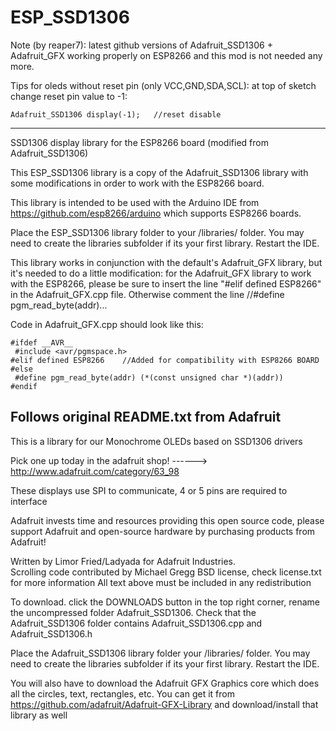 # ESP_SSD1306

Note (by reaper7): latest github versions of Adafruit_SSD1306 + Adafruit_GFX working properly on ESP8266
and this mod is not needed any more.

Tips for oleds without reset pin (only VCC,GND,SDA,SCL):
at top of sketch change reset pin value to -1:
```
Adafruit_SSD1306 display(-1);   //reset disable
```

-------------------------------------

SSD1306 display library for the ESP8266 board (modified from Adafruit_SSD1306)

This ESP_SSD1306 library is a copy of the Adafruit_SSD1306 library with some modifications in order to work with the ESP8266 board.

This library is intended to be used with the Arduino IDE from https://github.com/esp8266/arduino which supports ESP8266 boards.

Place the ESP_SSD1306 library folder to your /libraries/ folder. You may need to create the libraries subfolder if its your first library. Restart the IDE.

This library works in conjunction with the default's Adafruit_GFX library, but it's needed to do a little modification: for the Adafruit_GFX library to work with the ESP8266, please be sure to insert the line "#elif defined ESP8266" in the Adafruit_GFX.cpp file.
Otherwise comment the line   //#define pgm_read_byte(addr)...

Code in Adafruit_GFX.cpp should look like this:

	#ifdef __AVR__
	 #include <avr/pgmspace.h>
	#elif defined ESP8266    //Added for compatibility with ESP8266 BOARD
	#else
	 #define pgm_read_byte(addr) (*(const unsigned char *)(addr))
	#endif


Follows original README.txt from Adafruit
-----------------------------------------

This is a library for our Monochrome OLEDs based on SSD1306 drivers

  Pick one up today in the adafruit shop!
  ------> http://www.adafruit.com/category/63_98

These displays use SPI to communicate, 4 or 5 pins are required to  
interface

Adafruit invests time and resources providing this open source code, 
please support Adafruit and open-source hardware by purchasing 
products from Adafruit!

Written by Limor Fried/Ladyada  for Adafruit Industries.  
Scrolling code contributed by Michael Gregg
BSD license, check license.txt for more information
All text above must be included in any redistribution

To download. click the DOWNLOADS button in the top right corner, rename the uncompressed folder Adafruit_SSD1306. Check that the Adafruit_SSD1306 folder contains Adafruit_SSD1306.cpp and Adafruit_SSD1306.h

Place the Adafruit_SSD1306 library folder your <arduinosketchfolder>/libraries/ folder. You may need to create the libraries subfolder if its your first library. Restart the IDE.

You will also have to download the Adafruit GFX Graphics core which does all the circles, text, rectangles, etc. You can get it from
https://github.com/adafruit/Adafruit-GFX-Library
and download/install that library as well 
